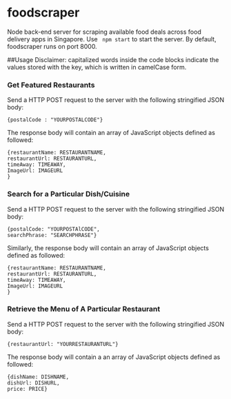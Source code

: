 # foodscraper

Node back-end server for scraping available food deals across food delivery apps in Singapore.
Use ``` npm start``` to start the server.
By default, foodscraper runs on port 8000.

##Usage
Disclaimer: capitalized words inside the code blocks indicate the values stored with the key, which is written in camelCase form.

### Get Featured Restaurants
Send a HTTP POST request to the server with the following stringified JSON body:
```
{postalCode : "YOURPOSTALCODE"}
```
The response body will contain an array of JavaScript objects defined as followed:

```
{restaurantName: RESTAURANTNAME,
restaurantUrl: RESTAURANTURL,
timeAway: TIMEAWAY,
ImageUrl: IMAGEURL
}
```

### Search for a Particular Dish/Cuisine
Send a HTTP POST request to the server with the following stringified JSON body:
```
{postalCode: "YOURPOSTAlCODE",
searchPhrase: "SEARCHPHRASE"}
```

Similarly, the response body will contain an array of JavaScript objects defined as followed:
```
{restaurantName: RESTAURANTNAME,
restaurantUrl: RESTAURANTURL,
timeAway: TIMEAWAY,
ImageUrl: IMAGEURL
}
```

### Retrieve the Menu of A Particular Restaurant
Send a HTTP POST request to the server with the following stringified JSON body:
```
{restaurantUrl: "YOURRESTAURANTURL"}
```

The response body will contain a an array of JavaScript objects defined as followed:
```
{dishName: DISHNAME,
dishUrl: DISHURL,
price: PRICE}
```
